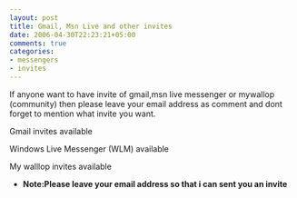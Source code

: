 ```yaml
---
layout: post
title: Gmail, Msn Live and other invites
date: 2006-04-30T22:23:21+05:00
comments: true
categories:
- messengers
- invites
---
```

If anyone want to have invite of gmail,msn live messenger or mywallop (community) then please leave your email address as comment and dont forget to mention what invite you want.

Gmail invites available

Windows Live Messenger (WLM) available

My walllop invites available
<ul>
	<li><strong>Note:Please leave your email address so that i can sent you an invite</strong></li>
</ul>
